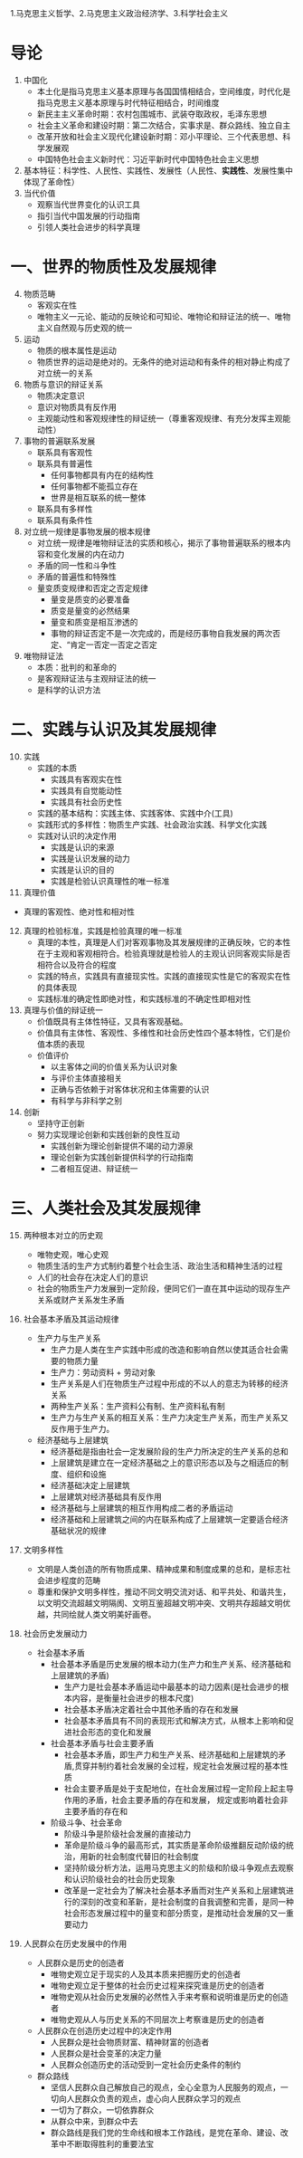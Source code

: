 1.马克思主义哲学、2.马克思主义政治经济学、3.科学社会主义
# 导论
1. 中国化
    - 本土化是指马克思主义基本原理与各国国情相结合，空间维度，时代化是指马克思主义基本原理与时代特征相结合，时间维度
    - 新民主主义革命时期：农村包围城市、武装夺取政权，毛泽东思想
    - 社会主义革命和建设时期：第二次结合，实事求是、群众路线、独立自主
    - 改革开放和社会主义现代化建设新时期：邓小平理论、三个代表思想、科学发展观
    - 中国特色社会主义新时代：习近平新时代中国特色社会主义思想
2. 基本特征：科学性、人民性、实践性、发展性（人民性、**实践性**、发展性集中体现了革命性）
3. 当代价值
    - 观察当代世界变化的认识工具
    - 指引当代中国发展的行动指南
    - 引领人类社会进步的科学真理

# 一、世界的物质性及发展规律
4. 物质范畴
    - 客观实在性
    - 唯物主义一元论、能动的反映论和可知论、唯物论和辩证法的统一、唯物主义自然观与历史观的统一
5. 运动
    - 物质的根本属性是运动
    - 物质世界的运动是绝对的。无条件的绝对运动和有条件的相对静止构成了对立统一的关系
6. 物质与意识的辩证关系
    - 物质决定意识
    - 意识对物质具有反作用
    - 主观能动性和客观规律性的辩证统一（尊重客观规律、有充分发挥主观能动性）
7. 事物的普遍联系发展
    - 联系具有客观性
    - 联系具有普遍性
      - 任何事物都具有内在的结构性
      - 任何事物都不能孤立存在
      - 世界是相互联系的统一整体
    - 联系具有多样性
    - 联系具有条件性
8. 对立统一规律是事物发展的根本规律
    - 对立统一规律是唯物辩证法的实质和核心，揭示了事物普遍联系的根本内容和变化发展的内在动力
    - 矛盾的同一性和斗争性
    - 矛盾的普遍性和特殊性
    - 量变质变规律和否定之否定规律
      - 量变是质变的必要准备
      - 质变是量变的必然结果
      - 量变和质变是相互渗透的
      - 事物的辩证否定不是一次完成的，而是经历事物自我发展的两次否定、“肯定一否定一否定之否定
9. 唯物辩证法
    - 本质：批判的和革命的
    - 是客观辩证法与主观辩证法的统一
    - 是科学的认识方法
  
# 二、实践与认识及其发展规律
10. 实践
    -  实践的本质
       - 实践具有客观实在性
       - 实践具有自觉能动性
       - 实践具有社会历史性
     - 实践的基本结构：实践主体、实践客体、实践中介(工具)
     - 实践形式的多样性：物质生产实践、社会政治实践、科学文化实践
     - 实践对认识的决定作用
       - 实践是认识的来源
       - 实践是认识发展的动力
       - 实践是认识的目的
       - 实践是检验认识真理性的唯一标准
11. 真理价值
   - 真理的客观性、绝对性和相对性
12. 真理的检验标准，实践是检验真理的唯一标准
    - 真理的本性，真理是人们对客观事物及其发展规律的正确反映，它的本性在于主观和客观相符合。检验真理就是检验人的主观认识同客观实际是否相符合以及符合的程度
    - 实践的特点，实践具有直接现实性。实践的直接现实性是它的客观实在性的具体表现
    - 实践标准的确定性即绝对性，和实践标准的不确定性即相对性
13. 真理与价值的辩证统一
    - 价值既具有主体性特征，又具有客观基础。
    - 价值具有主体性、客观性、多维性和社会历史性四个基本特性，它们是价值本质的表现
    - 价值评价
      - 以主客体之间的价值关系为认识对象
      - 与评价主体直接相关
      - 正确与否依赖于对客体状况和主体需要的认识
      - 有科学与非科学之别
14. 创新
    - 坚持守正创新
    - 努力实现理论创新和实践创新的良性互动
      - 实践创新为理论创新提供不竭的动力源泉
      - 理论创新为实践创新提供科学的行动指南
      - 二者相互促进、辩证统一

# 三、人类社会及其发展规律
15. 两种根本对立的历史观
    - 唯物史观，唯心史观
    - 物质生活的生产方式制约着整个社会生活、政治生活和精神生活的过程
    - 人们的社会存在决定人们的意识
    - 社会的物质生产力发展到一定阶段，便同它们一直在其中运动的现存生产关系或财产关系发生矛盾
16. 社会基本矛盾及其运动规律
    - 生产力与生产关系
      - 生产力是人类在生产实践中形成的改造和影响自然以使其适合社会需要的物质力量
      - 生产力：劳动资料 + 劳动对象
      - 生产关系是人们在物质生产过程中形成的不以人的意志为转移的经济关系
      - 两种生产关系：生产资料公有制、生产资料私有制
      - 生产力与生产关系的相互关系：生产力决定生产关系，而生产关系又反作用于生产力。
    - 经济基础与上层建筑
      - 经济基础是指由社会一定发展阶段的生产力所决定的生产关系的总和
      - 上层建筑是建立在一定经济基础之上的意识形态以及与之相适应的制度、组织和设施
      - 经济基础决定上层建筑
      - 上层建筑对经济基础具有反作用
      - 经济基础与上层建筑的相互作用构成二者的矛盾运动
      - 经济基础和上层建筑之间的内在联系构成了上层建筑一定要适合经济基础状况的规律
17. 文明多样性
    - 文明是人类创造的所有物质成果、精神成果和制度成果的总和，是标志社会进步程度的范畴
    - 尊重和保护文明多样性，推动不同文明交流对话、和平共处、和谐共生，以文明交流超越文明隔阂、文明互鉴超越文明冲突、文明共存超越文明优越，共同绘就人类文明美好画卷。

18. 社会历史发展动力
    - 社会基本矛盾
      - 社会基本矛盾是历史发展的根本动力(生产力和生产关系、经济基础和上层建筑的矛盾)
        - 生产力是社会基本矛盾运动中最基本的动力因素(是社会进步的根本内容，是衡量社会进步的根本尺度)
        - 社会基本矛盾决定着社会中其他矛盾的存在和发展
        - 社会基本矛盾具有不同的表现形式和解决方式，从根本上影响和促进社会形态的变化和发展
      - 社会基本矛盾与社会主要矛盾
        - 社会基本矛盾，即生产力和生产关系、经济基础和上层建筑的矛盾,贯穿并制约着社会发展的全过程，规定社会发展过程的基本性质
        - 社会主要矛盾是处于支配地位，在社会发展过程一定阶段上起主导作用的矛盾，社会主要矛盾的存在和发展， 规定或影响着社会非主要矛盾的存在和
      - 阶级斗争、社会革命
        - 阶级斗争是阶级社会发展的直接动力
        - 革命是阶级斗争的最高形式，其实质是革命阶级推翻反动阶级的统治，用新的社会制度代替旧的社会制度
        - 坚持阶级分析方法，运用马克思主义的阶级和阶级斗争观点去观察和认识阶级社会的社会历史现象
        - 改革是一定社会为了解决社会基本矛盾而对生产关系和上层建筑进行的深刻的改变和革新，是社会制度的自我调整和完善，是同一种社会形态发展过程中的量变和部分质变，是推动社会发展的又一重要动力

19. 人民群众在历史发展中的作用
    - 人民群众是历史的创造者
      - 唯物史观立足于现实的人及其本质来把握历史的创造者
      - 唯物史观立足于整体的社会历史过程来探究谁是历史的创造者
      - 唯物史观从社会历史发展的必然性入手来考察和说明谁是历史的创造者
      - 唯物史观从人与历史关系的不同层次上考察谁是历史的创造者
    - 人民群众在创造历史过程中的决定作用
      - 人民群众是社会物质财富、精神财富的创造者
      - 人民群众是社会变革的决定力量
      - 人民群众创造历史的活动受到一定社会历史条件的制约
    - 群众路线
      - 坚信人民群众自己解放自己的观点，全心全意为人民服务的观点，一切向人民群众负责的观点，虚心向人民群众学习的观点
      - 一切为了群众，一切依靠群众
      - 从群众中来，到群众中去
      - 群众路线是我们党的生命线和根本工作路线，是党在革命、建设、改革中不断取得胜利的重要法宝
